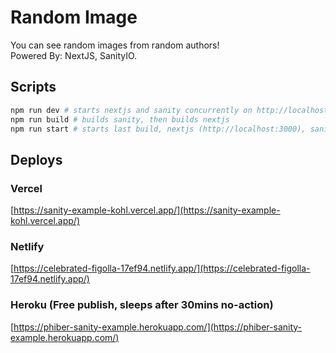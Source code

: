 # Random Image
You can see random images from random authors! <br />
Powered By: NextJS, SanityIO.

## Scripts
```bash
npm run dev # starts nextjs and sanity concurrently on http://localhost:3000
npm run build # builds sanity, then builds nextjs
npm run start # starts last build, nextjs (http://localhost:3000), sanity (http://localhost:3000/studio)
```
## Deploys

### Vercel
[https://sanity-example-kohl.vercel.app/](https://sanity-example-kohl.vercel.app/)

### Netlify
[https://celebrated-figolla-17ef94.netlify.app/](https://celebrated-figolla-17ef94.netlify.app/)

### Heroku (Free publish, sleeps after 30mins no-action)
[https://phiber-sanity-example.herokuapp.com/](https://phiber-sanity-example.herokuapp.com/)
